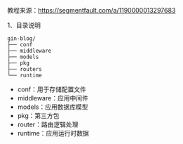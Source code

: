 教程来源：https://segmentfault.com/a/1190000013297683

1、目录说明

```
gin-blog/
├── conf
├── middleware
├── models
├── pkg
├── routers
└── runtime
```

- conf：用于存储配置文件
- middleware：应用中间件
- models：应用数据库模型
- pkg：第三方包
- router：路由逻辑处理
- runtime：应用运行时数据